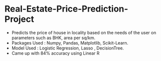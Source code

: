 # Real-Estate-Price-Prediction-Project

- Predicts the price of house in locality based on the needs of the user on parameters such as BHK, area per sq/km.
- Packages Used : Numpy, Pandas, Matplotlib, Scikit-Learn.
- Model Used : Logistic Regression, Lasso , DecisionTree.
- Came up with 84% accuracy using Linear R
